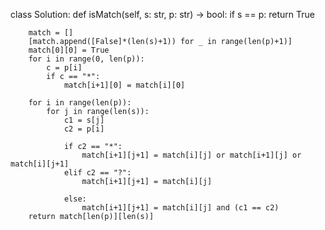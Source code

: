class Solution:
    def isMatch(self, s: str, p: str) -> bool:
        if s == p:
            return True

        match = []
        [match.append([False]*(len(s)+1)) for _ in range(len(p)+1)]
        match[0][0] = True
        for i in range(0, len(p)):
            c = p[i]
            if c == "*":
                match[i+1][0] = match[i][0]

        for i in range(len(p)):
            for j in range(len(s)):
                c1 = s[j]
                c2 = p[i]

                if c2 == "*":
                    match[i+1][j+1] = match[i][j] or match[i+1][j] or match[i][j+1]
                elif c2 == "?":
                    match[i+1][j+1] = match[i][j]
               
                else:
                    match[i+1][j+1] = match[i][j] and (c1 == c2)
        return match[len(p)][len(s)]
